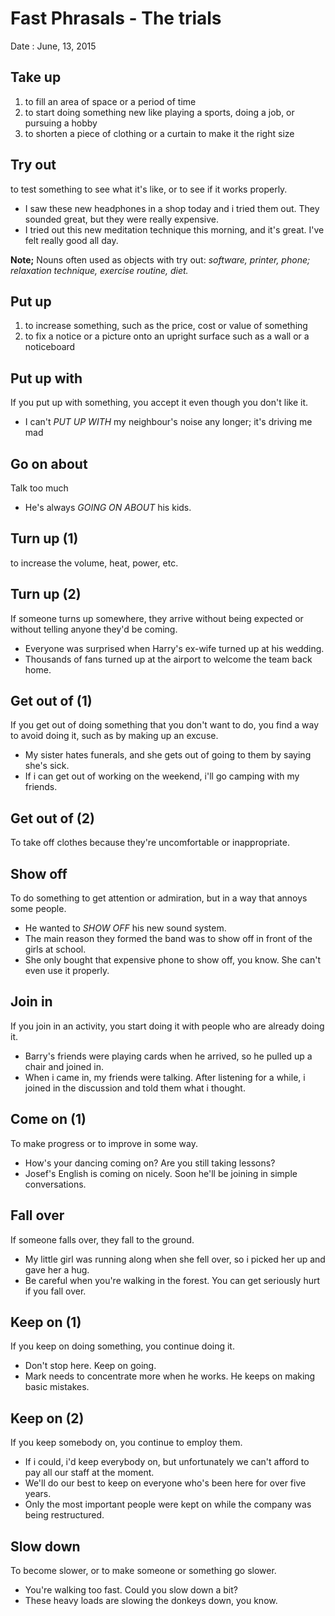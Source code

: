 # Fast Phrasals - The trials
Date : June, 13, 2015

## Take up
1. to fill an area of space or a period of time 
2. to start doing something new like playing a sports, doing a job, or pursuing a hobby
3. to shorten a piece of clothing or a curtain to make it the right size 

## Try out 
to test something to see what it's like, or to see if it works properly.
* I saw these new headphones in a shop today and i tried them out. They sounded great, but they were really expensive.
* I tried out this new meditation technique this morning, and it's great. I've felt really good all day.

**Note;** Nouns often used as objects with try out: *software, printer, phone; relaxation technique, exercise routine, diet.*

## Put up 
1. to increase something, such as the price, cost or value of something
2. to fix a notice or a picture onto an upright surface such as a wall or a noticeboard

## Put up with 
If you put up with something, you accept it even though you don't like it.
* I can't *PUT UP WITH* my neighbour's noise any longer; it's driving me mad 

## Go on about
Talk too much 
* He's always *GOING ON ABOUT* his kids.

## Turn up (1) 
to increase the volume, heat, power, etc. 

## Turn up (2) 
If someone turns up somewhere, they arrive without being expected or without telling anyone they'd be coming. 
* Everyone was surprised when Harry's ex-wife turned up at his wedding. 
* Thousands of fans turned up at the airport to welcome the team back home. 

## Get out of (1) 
If you get out of doing something that you don't want to do, you find a way to avoid doing it, such as by making up an excuse. 
* My sister hates funerals, and she gets out of going to them by saying she's sick. 
* If i can get out of working on the weekend, i'll go camping with my friends. 

## Get out of (2) 
To take off clothes because they're uncomfortable or inappropriate. 

## Show off 
To do something to get attention or admiration, but in a way that annoys some people. 
* He wanted to *SHOW OFF* his new sound system.
* The main reason they formed the band was to show off in front of the girls at school.
* She only bought that expensive phone to show off, you know. She can't even use it properly.

## Join in
If you join in an activity, you start doing it with people who are already doing it.
* Barry's friends were playing cards when he arrived, so he pulled up a chair and joined in.
* When i came in, my friends were talking. After listening for a while, i joined in the discussion and told them what i thought.

## Come on (1)
To make progress or to improve in some way.
* How's your dancing coming on? Are you still taking lessons?
* Josef's English is coming on nicely. Soon he'll be joining in simple conversations.

## Fall over
If someone falls over, they fall to the ground.
* My little girl was running along when she fell over, so i picked her up and gave her a hug.
* Be careful when you're walking in the forest. You can get seriously hurt if you fall over.

## Keep on (1)
If you keep on doing something, you continue doing it.
* Don't stop here. Keep on going.
* Mark needs to concentrate more when he works. He keeps on making basic mistakes.

## Keep on (2)
If you keep somebody on, you continue to employ them.
* If i could, i'd keep everybody on, but unfortunately we can't afford to pay all our staff at the moment.
* We'll do our best to keep on everyone who's been here for over five years.
* Only the most important people were kept on while the company was being restructured.

## Slow down
To become slower, or to make someone or something go slower.
* You're walking too fast. Could you slow down a bit?
* These heavy loads are slowing the donkeys down, you know.

